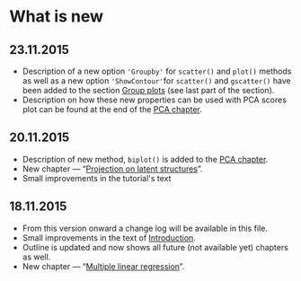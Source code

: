 # What is new

## 23.11.2015
* Description of a new option `'Groupby'` for `scatter()` and `plot()` methods as well as a new option `'ShowContour'`for `scatter()` and `gscatter()` have been added to the section [Group plots](chapter2/section7/text.md) (see last part of the section). 
* Description on how these new properties can be used with PCA scores plot can be found at the end of the [PCA chapter](chapter4/text.md).

## 20.11.2015
* Description of new method, `biplot()` is added to the [PCA chapter](chapter4/text.md).
* New chapter — “[Projection on latent structures](chapter6/text.md)”.
* Small improvements in the tutorial's text

## 18.11.2015
* From this version onward a change log will be available in this file.
* Small improvements in the text of [Introduction](README.md).
* Outline is updated and now shows all future (not available yet) chapters as well.
* New chapter — “[Multiple linear regression](chapter5/text.md)”.